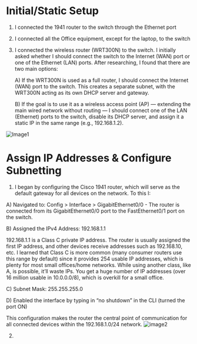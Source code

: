 # Initial/Static Setup

1. I connected the 1941 router to the switch through the Ethernet port

2. I connected all the Office equipment, except for the laptop, to the switch

3. I connected the wireless router (WRT300N) to the switch. I initially asked whether I should connect the switch to the Internet (WAN) port or one of the Ethernet (LAN) ports. After researching, I found that there are two main options:

    A) If the WRT300N is used as a full router, I should connect the Internet (WAN) port to the switch. This creates a separate subnet, with the WRT300N         acting as its own DHCP server and gateway.

    B) If the goal is to use it as a wireless access point (AP) — extending the main wired network without routing — I should connect one of the LAN                 (Ethernet) ports to the switch, disable its DHCP server, and assign it a static IP in the same range (e.g., 192.168.1.2).

![Image1](https://github.com/user-attachments/assets/584e3c4b-776b-4ee5-878e-f0f2fd119f37)

# Assign IP Addresses & Configure Subnetting

1. I began by configuring the Cisco 1941 router, which will serve as the default gateway for all devices on the network. To this I:

A) Navigated to: Config > Interface > GigabitEthernet0/0
        - The router is connected from its GigabitEthernet0/0 port to the FastEthernet0/1 port on the switch.
      
 B) Assigned the IPv4 Address: 192.168.1.1

192.168.1.1 is a Class C private IP address. The router is usually assigned the first IP address, and other devices receive addresses such as 192.168.10, etc. I learned that Class C is more common (many consumer routers use this range by default) since it provides 254 usable IP addresses, which is plenty for most small offices/home networks. While using another class, like A, is possible, it’ll waste IPs. You get a huge number of IP addresses (over 16 million usable in 10.0.0.0/8), which is overkill for a small office.

C) Subnet Mask: 255.255.255.0

D) Enabled the interface by typing in “no shutdown” in the CLI (turned the port ON)

This configuration makes the router the central point of communication for all connected devices within the 192.168.1.0/24 network.
![image2](https://github.com/user-attachments/assets/8c429035-6c52-401d-b7e0-7d622a300c57)

2. 
